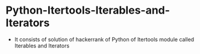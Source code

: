 # Python-Itertools-Iterables-and-Iterators
- It consists of solution of hackerrank of Python of Itertools module called Iterables and Iterators
